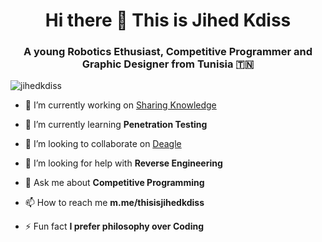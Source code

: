 <h1 align="center">Hi there 👋 This is Jihed Kdiss</h1>
<h3 align="center">A young Robotics Ethusiast, Competitive Programmer and Graphic Designer from Tunisia 🇹🇳</h3>

<p align="left"> <img src="https://komarev.com/ghpvc/?username=jihedkdiss&label=Profile%20views&color=0e75b6&style=flat" alt="jihedkdiss" /> </p>

- 🔭 I’m currently working on [Sharing Knowledge](https://facebook.com/thisisjihedkdiss)

- 🌱 I’m currently learning **Penetration Testing**

- 👯 I’m looking to collaborate on [Deagle](https://github.com/jihedkdiss/Deagle)

- 🤝 I’m looking for help with **Reverse Engineering**

- 💬 Ask me about **Competitive Programming**

- 📫 How to reach me **m.me/thisisjihedkdiss**

- ⚡ Fun fact **I prefer philosophy over Coding**
